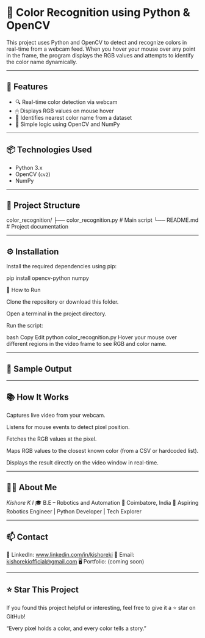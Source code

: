 # 🎨 Color Recognition using Python & OpenCV

This project uses Python and OpenCV to detect and recognize colors in real-time from a webcam feed. When you hover your mouse over any point in the frame, the program displays the RGB values and attempts to identify the color name dynamically.

---

## 📌 Features

- 🔍 Real-time color detection via webcam
- 🖱 Displays RGB values on mouse hover
- 🎨 Identifies nearest color name from a dataset
- 🧠 Simple logic using OpenCV and NumPy

---

## 📦 Technologies Used

- Python 3.x
- OpenCV (`cv2`)
- NumPy

---

## 📂 Project Structure

color_recognition/
├── color_recognition.py # Main script
└── README.md # Project documentation

---

## ⚙️ Installation

Install the required dependencies using pip:

pip install opencv-python numpy

🚀 How to Run

Clone the repository or download this folder.

Open a terminal in the project directory.

Run the script:

bash
Copy
Edit
python color_recognition.py
Hover your mouse over different regions in the video frame to see RGB and color name.

---

## 📸 Sample Output

---

## 📚 How It Works

Captures live video from your webcam.

Listens for mouse events to detect pixel position.

Fetches the RGB values at the pixel.

Maps RGB values to the closest known color (from a CSV or hardcoded list).

Displays the result directly on the video window in real-time.

---

## 🙋‍♂️ About Me

*Kishore K I*
🎓 B.E – Robotics and Automation
📍 Coimbatore, India
🚀 Aspiring Robotics Engineer | Python Developer | Tech Explorer

---

## 📫 Contact

💼 LinkedIn: www.linkedin.com/in/kishoreki
📧 Email: kishorekiofficial@gmail.com
🖥️ Portfolio: (coming soon)

---

## ⭐ Star This Project
If you found this project helpful or interesting, feel free to give it a ⭐ star on GitHub!

“Every pixel holds a color, and every color tells a story.”

